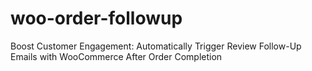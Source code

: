 # woo-order-followup
Boost Customer Engagement: Automatically Trigger Review Follow-Up Emails with WooCommerce After Order Completion
